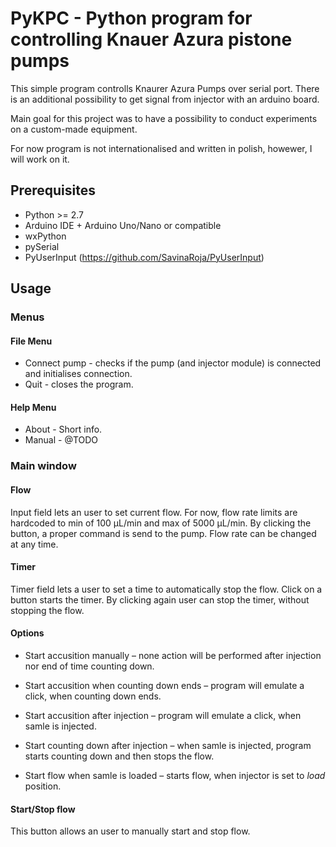# PyKPC - Python program for controlling Knauer Azura pistone pumps

This simple program controlls Knaurer Azura Pumps over serial port. There is an additional
possibility to get signal from injector with an arduino board.

Main goal for this project was to have a possibility to conduct experiments on a custom-made
equipment.

For now program is not internationalised and written in polish, howewer, I will
work on it.

## Prerequisites
* Python >= 2.7
* Arduino IDE + Arduino Uno/Nano or compatible
* wxPython
* pySerial
* PyUserInput (https://github.com/SavinaRoja/PyUserInput)

## Usage

### Menus

#### File Menu

* Connect pump - checks if the pump (and injector module) is connected and initialises
connection.
* Quit - closes the program.

#### Help Menu

* About - Short info.
* Manual - @TODO

### Main window

#### Flow

Input field lets an user to set current flow. For now, flow rate limits are hardcoded to
min of 100 µL/min and max of 5000 µL/min. By clicking the button, a proper command is send
to the pump. Flow rate can be changed at any time.

#### Timer

Timer field lets a user to set a time to automatically stop the flow. Click on a button starts
the timer. By clicking again user can stop the timer, without stopping the flow.

#### Options

* Start accusition manually – none action will be performed after injection nor end of time counting down.

* Start accusition when counting down ends – program will emulate a click, when counting down ends.

* Start accusition after injection – program will emulate a click, when samle is injected.

* Start counting down after injection – when samle is injected, program starts counting down and then stops the flow.

* Start flow when samle is loaded – starts flow, when injector is set to _load_ position.

#### Start/Stop flow

This button allows an user to manually start and stop flow.

